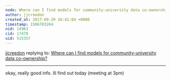 ```yaml
---
node: Where can I find models for community-university data co-ownership?
author: jjcreedon
created_at: 2017-09-29 16:41:04 +0000
timestamp: 1506703264
nid: 14963
cid: 17478
uid: 515357
---
```




[jjcreedon](../profile/jjcreedon) replying to: [Where can I find models for community-university data co-ownership?](../notes/nshapiro/09-27-2017/where-can-i-find-models-for-community-university-data-co-ownership)

----
okay, really good info. Ill find out today (meeting at 3pm)